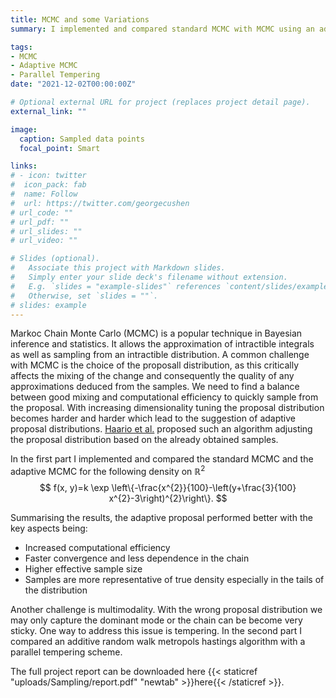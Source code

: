 ```yaml
---
title: MCMC and some Variations
summary: I implemented and compared standard MCMC with MCMC using an adaptive proposal distribution. Furthermore, I implemented and analysed parallel tempering to sample from a bimodal distribution.

tags:
- MCMC
- Adaptive MCMC
- Parallel Tempering
date: "2021-12-02T00:00:00Z"

# Optional external URL for project (replaces project detail page).
external_link: ""

image:
  caption: Sampled data points
  focal_point: Smart

links:
# - icon: twitter
#  icon_pack: fab
#  name: Follow
#  url: https://twitter.com/georgecushen
# url_code: ""
# url_pdf: ""
# url_slides: ""
# url_video: ""

# Slides (optional).
#   Associate this project with Markdown slides.
#   Simply enter your slide deck's filename without extension.
#   E.g. `slides = "example-slides"` references `content/slides/example-slides.md`.
#   Otherwise, set `slides = ""`.
# slides: example
---
```


Markoc Chain Monte Carlo (MCMC) is a popular technique in Bayesian inference and statistics. It allows the approximation of intractible integrals as well as sampling from an intractible distribution. A common challenge with MCMC is the choice of the proposall distribution, as this critically affects the mixing of the change and consequently the quality of any approximations deduced from the samples. We need to find a balance between good mixing and computational efficiency to quickly sample from the proposal. With increasing dimensionality tuning the proposal distribution becomes harder and harder which lead to the suggestion of adaptive proposal distributions. [Haario et al.](https://link.springer.com/article/10.1007/s001800050022) proposed such an algorithm adjusting the proposal distribution based on the already obtained samples. 

In the first part I implemented and compared the standard MCMC and the adaptive MCMC for the following density on $\mathbb{R}^{2}$
$$
f(x, y)=k \exp \left\{-\frac{x^{2}}{100}-\left(y+\frac{3}{100} x^{2}-3\right)^{2}\right\}.
$$

Summarising the results, the adaptive proposal performed better with the key aspects being:
- Increased computational efficiency
- Faster convergence and less dependence in the chain
- Higher effective sample size
- Samples are more representative of true density especially in the tails of the distribution

Another challenge is multimodality. With the wrong proposal distribution we may only capture the dominant mode or the chain can be become very sticky. One way to address this issue is tempering. In the second part I compared an additive random walk metropols hastings algorithm with a parallel tempering scheme.

The full project report can be downloaded here {{< staticref "uploads/Sampling/report.pdf" "newtab" >}}here{{< /staticref >}}.

